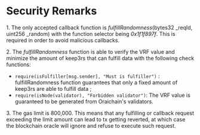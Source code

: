 # Security Remarks

1\. The only accepted callback function is _fulfillRandomness_(bytes32 \_reqId, uint256 \_random) with the function selector being _0x1f1f897f_. This is required in order to avoid malicious callbacks.

2\. The _fulfillRandomness_ function is able to verify the VRF value and minimize the amount of keep3rs that can fulfill data with the following check functions:

* `require(isFulfiller[msg.sender], "Must is fulfiller")` : fulfillRandomness function guarantees that only a fixed amount of keep3rs are able to fulfill data ;
* `require(isNode(validator), "Forbidden validator")`: The VRF value is guaranteed to be generated from Oraichain's validators.

3\. The gas limit is 800,000. This means that any fulfilling or callback request exceeding the limit amount can lead to tx getting reverted, at which case the blockchain oracle will ignore and refuse to execute such request.
